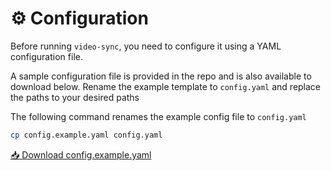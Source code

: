 # ⚙️ Configuration

Before running `video-sync`, you need to configure it using a YAML configuration file.

A sample configuration file is provided in the repo and is also available to download below. Rename the example template to `config.yaml` and replace the paths to your desired paths

The following command renames the example config file to `config.yaml`
```sh
cp config.example.yaml config.yaml
```

[📥 Download config.example.yaml](examples/config.example.yaml)
